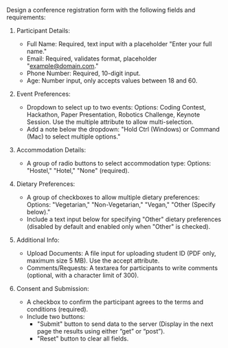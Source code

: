 Design a conference registration form with the following fields and requirements:

1. Participant Details:
    - Full Name: Required, text input with a placeholder "Enter your full name."
    - Email: Required, validates format, placeholder "example@domain.com."
    - Phone Number: Required, 10-digit input.
    - Age: Number input, only accepts values between 18 and 60.

2. Event Preferences:
    - Dropdown to select up to two events: Options: Coding Contest, Hackathon, Paper Presentation, Robotics Challenge, Keynote Session. Use the multiple attribute to allow multi-selection.
    - Add a note below the dropdown: "Hold Ctrl (Windows) or Command (Mac) to select multiple options."

3. Accommodation Details:
    - A group of radio buttons to select accommodation type: Options: "Hostel," "Hotel," "None" (required).

4. Dietary Preferences:
    - A group of checkboxes to allow multiple dietary preferences: Options: "Vegetarian," "Non-Vegetarian," "Vegan," "Other (Specify below)."
    - Include a text input below for specifying "Other" dietary preferences (disabled by default and enabled only when "Other" is checked).

5. Additional Info:
    - Upload Documents: A file input for uploading student ID (PDF only, maximum size 5 MB). Use the accept attribute.
    - Comments/Requests: A textarea for participants to write comments (optional, with a character limit of 300).

6. Consent and Submission:
    - A checkbox to confirm the participant agrees to the terms and conditions (required).
    - Include two buttons:
        - "Submit" button to send data to the server (Display in the next page the results using either “get” or “post”).
        - "Reset" button to clear all fields.